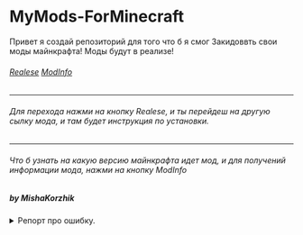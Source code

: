 # MyMods-ForMinecraft

Привет я создай репозиторий для того что б я смог 
Закидоввть свои моды майнкрафта! Моды будут в реализе!

######  <a href="https://github.com/mishakorzik/MyMods-ForMinecraft/releases/tag/0.1">Realese</a> <a href="https://github.com/mishakorzik/MyMods-ForMinecraft/releases/tag/0.1">ModInfo</a>
---
###### Для перехода нажми на кнопку Realese, и ты перейдеш на другую сылку мода, и там будет инструкция по установки.
---
###### Что б узнать на какую версию майнкрафта идет мод, и для получений информации мода, нажми на кнопку ModInfo

##### by MishaKorzhik
<details id="missing-code-coverage">
  <summary>Репорт про ошибку.</summary>
О я вижу ты знайшол баг! То напишеш мне проблему на пошту, и я прочитаю. И даже исправлю!


